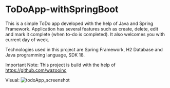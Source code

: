 # ToDoApp-withSpringBoot

This is a simple ToDo app developed with the help of Java and Spring Framework. Application has several features such as create, delete, edit and mark it complete (when to-do is completed). It also welcomes you with current day of week.

Technologies used in this project are Spring Framework, H2 Database and Java programming language, SDK 18.

Important Note: This project is build with the help of https://github.com/wazooinc

Visual: 
![todoApp_screenshot](https://user-images.githubusercontent.com/25711896/219703075-eebc5c0b-5273-46de-b22c-1cace7f4a197.png)

